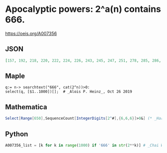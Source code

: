# Apocalyptic powers: 2^a\(n\) contains 666\.
https://oeis.org/A007356
## JSON
```JSON
[157, 192, 218, 220, 222, 224, 226, 243, 245, 247, 251, 278, 285, 286, 287, 312, 355, 361, 366, 382, 384, 390, 394, 411, 434, 443, 478, 497, 499, 506, 508, 528, 529, 539, 540, 541, 564, 578, 580, 582, 583, 610, 612, 614, 620, 624, 635, 646, 647, 648, 649, 650]
```
## Maple
```Maple
q:= n-> searchtext("666", cat(2^n))>0:
select(q, [$1..1000])[];  # _Alois P. Heinz_, Oct 26 2019
```
## Mathematica
```Mathematica
Select[Range[650],SequenceCount[IntegerDigits[2^#],{6,6,6}]>0&] (* _Harvey P. Dale_, Apr 10 2022 *)
```
## Python
```Python
A007356_list = [k for k in range(1000) if '666' in str(2**k)] # _Chai Wah Wu_, Oct 26 2019
```
